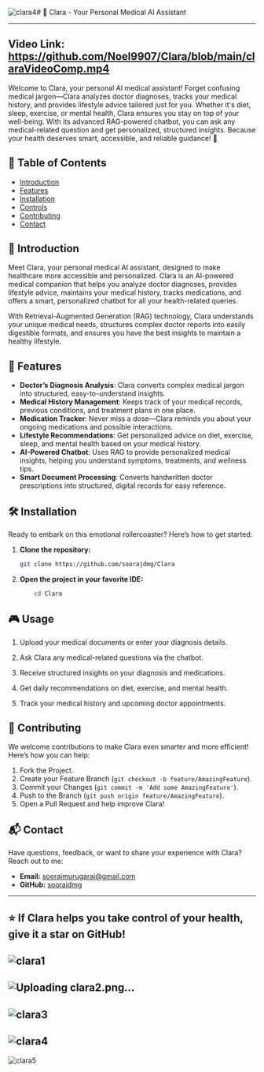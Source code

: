 ![clara4](https://github.com/user-attachments/assets/7d4752a0-8ffc-42b0-92a3-3fb251da59ea)# 🤖 Clara - Your Personal Medical AI Assistant



---
Video Link: https://github.com/Noel9907/Clara/blob/main/claraVideoComp.mp4
---

Welcome to Clara, your personal AI medical assistant! Forget confusing medical jargon—Clara analyzes doctor diagnoses, tracks your medical history, and provides lifestyle advice tailored just for you. Whether it's diet, sleep, exercise, or mental health, Clara ensures you stay on top of your well-being. With its advanced RAG-powered chatbot, you can ask any medical-related question and get personalized, structured insights. Because your health deserves smart, accessible, and reliable guidance! 🚀

## 🚀 Table of Contents

- [Introduction](#%EF%B8%8F-introduction)
- [Features](#%F0%9F%8C%9F-features)
- [Installation](#%F0%9F%9B%A0-installation)
- [Controls](#%F0%9F%8F%92-controls)
- [Contributing](#%F0%9F%A4%9D-contributing)
- [Contact](#%F0%9F%93%AC-contact)

## 📖 Introduction

Meet Clara, your personal medical AI assistant, designed to make healthcare more accessible and personalized. Clara is an AI-powered medical companion that helps you analyze doctor diagnoses, provides lifestyle advice, maintains your medical history, tracks medications, and offers a smart, personalized chatbot for all your health-related queries.

With Retrieval-Augmented Generation (RAG) technology, Clara understands your unique medical needs, structures complex doctor reports into easily digestible formats, and ensures you have the best insights to maintain a healthy lifestyle.

## 🌟 Features

- **Doctor’s Diagnosis Analysis**: Clara converts complex medical jargon into structured, easy-to-understand insights.
- **Medical History Management**: Keeps track of your medical records, previous conditions, and treatment plans in one place.
- **Medication Tracker**: Never miss a dose—Clara reminds you about your ongoing medications and possible interactions.
- **Lifestyle Recommendations**: Get personalized advice on diet, exercise, sleep, and mental health based on your medical history.
- **AI-Powered Chatbot**: Uses RAG to provide personalized medical insights, helping you understand symptoms, treatments, and wellness tips.
- **Smart Document Processing**: Converts handwritten doctor prescriptions into structured, digital records for easy reference.

## 🛠 Installation

Ready to embark on this emotional rollercoaster? Here’s how to get started:

1. **Clone the repository:**
    ```sh
    git clone https://github.com/soorajdmg/Clara
    ```

2. **Open the project in your favorite IDE:**
    ```sh
        cd Clara
    ```

## 🎮 Usage

1. Upload your medical documents or enter your diagnosis details.

2. Ask Clara any medical-related questions via the chatbot.

3. Receive structured insights on your diagnosis and medications.

4. Get daily recommendations on diet, exercise, and mental health.

5. Track your medical history and upcoming doctor appointments.

## 🤝 Contributing

We welcome contributions to make Clara even smarter and more efficient! Here’s how you can help:

1. Fork the Project.
2. Create your Feature Branch (`git checkout -b feature/AmazingFeature`).
3. Commit your Changes (`git commit -m 'Add some AmazingFeature'`).
4. Push to the Branch (`git push origin feature/AmazingFeature`).
5. Open a Pull Request and help improve Clara!

## 📬 Contact

Have questions, feedback, or want to share your experience with Clara? Reach out to me:

- **Email:** [soorajmurugaraj@gmail.com](mailto:soorajmurugaraj@gmail.com)
- **GitHub:** [soorajdmg](https://github.com/soorajdmg)

---

⭐️ If Clara helps you take control of your health, give it a star on GitHub!
---
![clara1](https://github.com/user-attachments/assets/2bc8c60c-3f01-4688-ae35-e53968f9546c)
---
![Uploading clara2.png…]()
---
![clara3](https://github.com/user-attachments/assets/86a09295-eea3-46b6-bdfd-11ca80638072)
---
![clara4](https://github.com/user-attachments/assets/10dfc983-22d0-4ac7-bca8-c5432cb67979)
---
![clara5](https://github.com/user-attachments/assets/4aac297e-0ebc-45ae-88fb-6445e7d86750)
